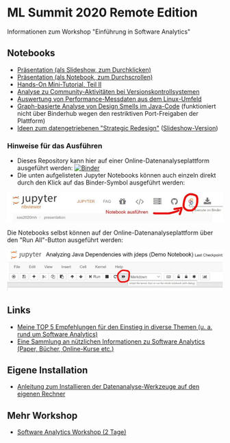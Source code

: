 # ML Summit 2020 Remote Edition

Informationen zum Workshop "Einführung in Software Analytics"


## Notebooks

* [Präsentation (als Slideshow, zum Durchklicken)](https://nbviewer.jupyter.org/format/slides/github/innoq/mlsummit2020mh/blob/master/presentation/Einführung%20in%20Software%20Analytics.ipynb#/)
* [Präsentation (als Notebook, zum Durchscrollen)](https://nbviewer.jupyter.org/github/innoq/mlsummit2020mh/blob/master/presentation/Einführung%20in%20Software%20Analytics.ipynb#/)
* [Hands-On Mini-Tutorial, Teil II](https://nbviewer.jupyter.org/github/innoq/mlsummit2020mh/blob/master/tutorial/10%20pandas%20and%20matplotlib%20basics.ipynb)
* [Analyse zu Community-Aktivitäten bei Versionskontrollsystemen](https://nbviewer.jupyter.org/github/innoq/mlsummit2020mh/blob/master/demos/Analyzing%20the%20community%20activity%20for%20version%20control%20systems.ipynb)
* [Auswertung von Performance-Messdaten aus dem Linux-Umfeld](https://nbviewer.jupyter.org/github/innoq/mlsummit2020mh/blob/master/demos/Parsing%20and%20Analysing%20vmstat%20Data%20the%20Easy%20Way%20%28Demo%20Notebook%29.ipynb)
* [Graph-basierte Analyse von Design Smells im Java-Code](https://nbviewer.jupyter.org/github/innoq/mlsummit2020mh/blob/master/demos/Graph-based%20Design%20Smells%20Analysis.ipynb) (funktioniert nicht über Binderhub wegen den restriktiven Port-Freigaben der Plattform)
* [Ideen zum datengetriebenen "Strategic Redesign"](https://nbviewer.jupyter.org/github/innoq/mlsummit2020mh/blob/master/demos/Strategic%20Redesign.ipynb) ([Slideshow-Version](https://nbviewer.jupyter.org/format/slides/github/innoq/mlsummit2020mh/blob/master/demos/Strategic%20Redesign.ipynb))


### Hinweise für das Ausführen

- Dieses Repository kann hier auf einer Online-Datenanalyseplattform ausgeführt werden: [![Binder](http://mybinder.org/badge.svg)](http://mybinder.org/repo/innoq/mlsummit2020mh)
- Die unten aufgelisteten Jupyter Notebooks können auch einzeln direkt durch den Klick auf das Binder-Symbol ausgeführt werden: 

![](assets/binderhub_start.jpg)

Die Notebooks selbst können auf der Online-Datenanalyseplattform über den "Run All"-Button ausgeführt werden:

![](assets/run_all.jpg)


## Links

* [Meine TOP 5 Empfehlungen für den Einstieg in diverse Themen (u. a. rund um Software Analytics)](https://www.feststelltaste.de/category/top5/)
* [Eine Sammlung an nützlichen Informationen zu Software Analytics (Paper, Bücher, Online-Kurse etc.)](<https://github.com/feststelltaste/awesome-software-analytics/>)


## Eigene Installation

* [Anleitung zum Installieren der Datenanalyse-Werkzeuge auf den eigenen Rechner](https://www.feststelltaste.de/saw/)


## Mehr Workshop

* [Software Analytics Workshop (2 Tage)](https://www.feststelltaste.de/software-analytics-workshop/)
